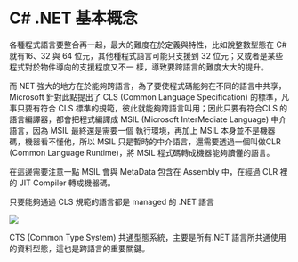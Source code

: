 # C# .NET 基本概念 
各種程式語言要整合再一起，最大的難度在於定義與特性，比如說整數型態在 C# 就有16、32 與 64 位元，其他種程式語言可能只支援到 32 位元；又或者是某些程式對於物件導向的支援程度又不一 樣，導致要跨語言的難度大大的提升。 

而 NET 強大的地方在於能夠跨語言，為了要使程式碼能夠在不同的語言中共享，Microsoft 針對此點提出了 CLS (Common Language Specification) 的標準，凡事只要有符合 CLS 標準的規範，彼此就能夠跨語言叫用；因此只要有符合CLS 的語言編譯器，都會把程式編譯成
MSIL (Microsoft InterMediate Language) 中介語言，因為 MSIL 最終還是需要一個
執行環境，再加上 MSIL 本身並不是機器碼，機器看不懂他，所以 MSIL 只是暫時的中介語言，還需要透過一個叫做CLR (Common Language Runtime)，將 MSIL 程式碼轉成機器能夠讀懂的語言。 

在這邊需要注意一點 MSIL 會與 MetaData 包含在 Assembly 中，在經過 CLR 裡的 JIT Compiler 轉成機器碼。 

只要能夠通過 CLS 規範的語言都是 managed 的 .NET 語言 

![](2024-07-01-08-03-59.png)

CTS (Common Type System) 共通型態系統，主要是所有.NET 語言所共通使用的資料型態，這也是跨語言的重要關鍵。